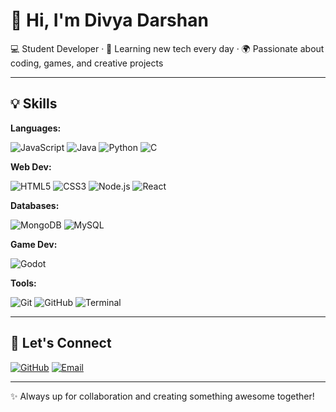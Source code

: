 # 👋 Hi, I'm Divya Darshan

💻 Student Developer · 🌱 Learning new tech every day · 🌍 Passionate about coding, games, and creative projects

---

## 💡 Skills

**Languages:**  

![JavaScript](https://img.shields.io/badge/JavaScript-F7DF1E?style=flat-square&logo=javascript&logoColor=black)
![Java](https://img.shields.io/badge/Java-ED8B00?style=flat-square&logo=java&logoColor=white)
![Python](https://img.shields.io/badge/Python-3776AB?style=flat-square&logo=python&logoColor=white)
![C](https://img.shields.io/badge/C-00599C?style=flat-square&logo=c&logoColor=white)

**Web Dev:**  

![HTML5](https://img.shields.io/badge/HTML5-E34F26?style=flat-square&logo=html5&logoColor=white)
![CSS3](https://img.shields.io/badge/CSS3-1572B6?style=flat-square&logo=css3&logoColor=white)
![Node.js](https://img.shields.io/badge/Node.js-339933?style=flat-square&logo=nodedotjs&logoColor=white)
![React](https://img.shields.io/badge/React-20232A?style=flat-square&logo=react&logoColor=61DAFB)

**Databases:**  

![MongoDB](https://img.shields.io/badge/MongoDB-47A248?style=flat-square&logo=mongodb&logoColor=white)
![MySQL](https://img.shields.io/badge/MySQL-4479A1?style=flat-square&logo=mysql&logoColor=white)

**Game Dev:**  

![Godot](https://img.shields.io/badge/Godot-478CBF?style=flat-square&logo=godot-engine&logoColor=white)

**Tools:**  

![Git](https://img.shields.io/badge/Git-F05032?style=flat-square&logo=git&logoColor=white)
![GitHub](https://img.shields.io/badge/GitHub-181717?style=flat-square&logo=github&logoColor=white)
![Terminal](https://img.shields.io/badge/Terminal-000000?style=flat-square&logo=gnubash&logoColor=white)

---

## 🤝 Let's Connect

[![GitHub](https://img.shields.io/badge/GitHub-100000?style=flat-square&logo=github&logoColor=white)](https://github.com/Divya-Darshan?tab=repositories)
[![Email](https://img.shields.io/badge/Email-D14836?style=flat-square&logo=gmail&logoColor=white)](mailto:parukrish.darshan20@gmail.com)

---

✨ Always up for collaboration and creating something awesome together!
